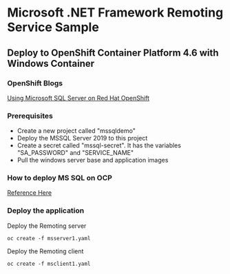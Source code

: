 # Microsoft .NET Framework Remoting Service Sample
## Deploy to OpenShift Container Platform 4.6 with Windows Container

### OpenShift Blogs
[Using Microsoft SQL Server on Red Hat OpenShift](https://developers.redhat.com/blog/2020/10/27/using-microsoft-sql-server-on-red-hat-openshift/)

### Prerequisites
- Create a new project called "mssqldemo"
- Deploy the MSSQL Server 2019 to this project
- Create a secret called "mssql-secret". It has the variables "SA_PASSWORD" and "SERVICE_NAME"
- Pull the windows server base and application images

### How to deploy MS SQL on OCP
[Reference Here](https://github.com/johwes/sqlworkshops-sqlonopenshift)

### Deploy the application
Deploy the Remoting server
```
oc create -f msserver1.yaml
```

Deploy the Remoting client
```
oc create -f msclient1.yaml
```
